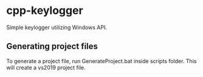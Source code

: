 # cpp-keylogger

Simple keylogger utilizing Windows API.

## Generating project files

To generate a project file, run GenerateProject.bat inside scripts folder.
This will create a vs2019 project file.
